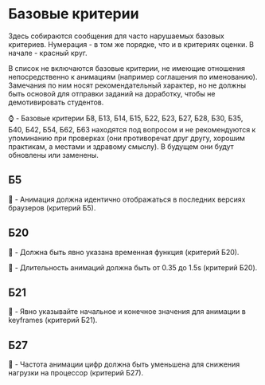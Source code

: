 # Базовые критерии

Здесь собираются сообщения для часто нарушаемых базовых критериев. Нумерация - в том же порядке, что и в критериях оценки. В начале - красный круг.

В список не включаются базовые критерии, не имеющие отношения непосредственно к анимациям (например соглашения по именованию). Замечания по ним носят рекомендательный характер, но не должны быть основой для отправки заданий на доработку, чтобы не демотивировать студентов.

:watch: - Базовые критерии Б8, Б13, Б14, Б15, Б22, Б23, Б27, Б28, Б30, Б35, Б40, Б42, Б54, Б62, Б63 находятся под вопросом и не рекомендуются к упоминанию при проверках (они противоречат друг другу, хорошим практикам, а местами и здравому смыслу). В будущем они будут обновлены или заменены.


## Б5

:red_circle: - Анимация должна идентично отображаться в последних версиях браузеров (критерий Б5).


## Б20

:red_circle: - Должна быть явно указана временная функция (критерий Б20).

:red_circle: - Длительность анимаций должна быть от 0.35 до 1.5s (критерий Б20).


## Б21

:red_circle: - Явно указывайте начальное и конечное значения для анимации в keyframes (критерий Б21).


## Б27

:red_circle: - Частота анимации цифр должна быть уменьшена для снижения нагрузки на процессор (критерий Б27).


